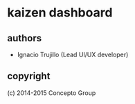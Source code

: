 # kaizen dashboard

## authors

* Ignacio Trujillo (Lead UI/UX developer)

## copyright

(c) 2014-2015 Concepto Group